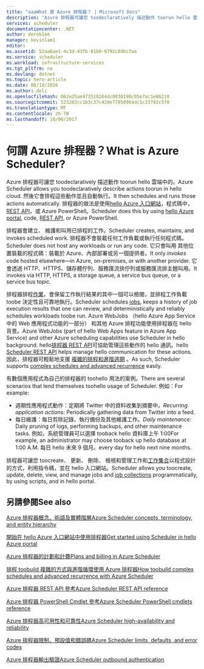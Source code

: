 ```yaml
---
title: "aaaWhat 是 Azure 排程器？ | Microsoft Docs"
description: "Azure 排程器可讓您 toodeclaratively 描述動作 toorun hello 雲端中的。 然後它會排程這些動作並且自動執行。"
services: scheduler
documentationcenter: .NET
author: derek1ee
manager: kevinlam1
editor: 
ms.assetid: 52aa6ae1-4c3d-43fb-81b0-6792c84bcfae
ms.service: scheduler
ms.workload: infrastructure-services
ms.tgt_pltfrm: na
ms.devlang: dotnet
ms.topic: hero-article
ms.date: 08/18/2016
ms.author: deli
ms.openlocfilehash: 062e25ae473510264dc0038198c05e7ac1e86210
ms.sourcegitcommit: 523283cc1b3c37c428e77850964dc1c33742c5f0
ms.translationtype: MT
ms.contentlocale: zh-TW
ms.lasthandoff: 10/06/2017
---
```

# <a name="what-is-azure-scheduler"></a><span data-ttu-id="12a3a-105">何謂 Azure 排程器？</span><span class="sxs-lookup"><span data-stu-id="12a3a-105">What is Azure Scheduler?</span></span>
<span data-ttu-id="12a3a-106">Azure 排程器可讓您 toodeclaratively 描述動作 toorun hello 雲端中的。</span><span class="sxs-lookup"><span data-stu-id="12a3a-106">Azure Scheduler allows you toodeclaratively describe actions toorun in hello cloud.</span></span> <span data-ttu-id="12a3a-107">然後它會排程這些動作並且自動執行。</span><span class="sxs-lookup"><span data-stu-id="12a3a-107">It then schedules and runs those actions automatically.</span></span>  <span data-ttu-id="12a3a-108">排程器的做法是使用[hello Azure 入口網站](scheduler-get-started-portal.md)，程式碼中， [REST API](https://msdn.microsoft.com/library/mt629143.aspx)，或 Azure PowerShell。</span><span class="sxs-lookup"><span data-stu-id="12a3a-108">Scheduler does this by using [hello Azure portal](scheduler-get-started-portal.md), code, [REST API](https://msdn.microsoft.com/library/mt629143.aspx), or Azure PowerShell.</span></span>

<span data-ttu-id="12a3a-109">排程器會建立、 維護和叫用已排程的工作。</span><span class="sxs-lookup"><span data-stu-id="12a3a-109">Scheduler creates, maintains, and invokes scheduled work.</span></span>  <span data-ttu-id="12a3a-110">排程器不會裝載任何工作負載或執行任何程式碼。</span><span class="sxs-lookup"><span data-stu-id="12a3a-110">Scheduler does not host any workloads or run any code.</span></span> <span data-ttu-id="12a3a-111">它只會叫用  其他位置裝載的程式碼：裝載於 Azure、內部部署或另一個提供者。</span><span class="sxs-lookup"><span data-stu-id="12a3a-111">It only *invokes* code hosted elsewhere—in Azure, on-premises, or with another provider.</span></span> <span data-ttu-id="12a3a-112">它會透過 HTTP、HTTPS、儲存體佇列、服務匯流排佇列或服務匯流排主題叫用。</span><span class="sxs-lookup"><span data-stu-id="12a3a-112">It invokes via HTTP, HTTPS, a storage queue, a service bus queue, or a service bus topic.</span></span>

<span data-ttu-id="12a3a-113">排程器排程[作業](scheduler-concepts-terms.md)，會保留工作執行結果的其中一個可以檢閱，並排程工作負載 toobe 決定性且可靠地執行。</span><span class="sxs-lookup"><span data-stu-id="12a3a-113">Scheduler schedules [jobs](scheduler-concepts-terms.md), keeps a history of job execution results that one can review, and deterministically and reliably schedules workloads toobe run.</span></span> <span data-ttu-id="12a3a-114">Azure WebJobs （hello Azure App Service 中的 Web 應用程式功能的一部分） 和其他 Azure 排程功能使用排程器在 hello 背景。</span><span class="sxs-lookup"><span data-stu-id="12a3a-114">Azure WebJobs (part of hello Web Apps feature in Azure App Service) and other Azure scheduling capabilities use Scheduler in hello background.</span></span> <span data-ttu-id="12a3a-115">hello[排程器 REST API](https://msdn.microsoft.com/library/mt629143.aspx)可協助管理這些動作的 hello 通訊。</span><span class="sxs-lookup"><span data-stu-id="12a3a-115">hello [Scheduler REST API](https://msdn.microsoft.com/library/mt629143.aspx) helps manage hello communication for these actions.</span></span> <span data-ttu-id="12a3a-116">因此，排程器可輕鬆地支援 [複雜的排程和進階週期](scheduler-advanced-complexity.md) 。</span><span class="sxs-lookup"><span data-stu-id="12a3a-116">As such, Scheduler supports [complex schedules and advanced recurrence](scheduler-advanced-complexity.md) easily.</span></span>

<span data-ttu-id="12a3a-117">有數個應用程式為自己的排程器的 toohello 用法的案例。</span><span class="sxs-lookup"><span data-stu-id="12a3a-117">There are several scenarios that lend themselves toohello usage of Scheduler.</span></span> <span data-ttu-id="12a3a-118">例如：</span><span class="sxs-lookup"><span data-stu-id="12a3a-118">For example:</span></span>

* <span data-ttu-id="12a3a-119">週期性應用程式動作：定期將 Twitter 中的資料收集到摘要中。</span><span class="sxs-lookup"><span data-stu-id="12a3a-119">*Recurring application actions:* Periodically gathering data from Twitter into a feed.</span></span>
* <span data-ttu-id="12a3a-120">每日維護：每日剪除記錄、執行備份及其他維護工作。</span><span class="sxs-lookup"><span data-stu-id="12a3a-120">*Daily maintenance:* Daily pruning of logs, performing backups, and other maintenance tasks.</span></span> <span data-ttu-id="12a3a-121">例如，系統管理員可以選擇 tooback hello 資料庫上午 1:00</span><span class="sxs-lookup"><span data-stu-id="12a3a-121">For example, an administrator may choose tooback up hello database at 1:00 A.M.</span></span> <span data-ttu-id="12a3a-122">每日 hello 未來 9 個月。</span><span class="sxs-lookup"><span data-stu-id="12a3a-122">every day for hello next nine months.</span></span>

<span data-ttu-id="12a3a-123">排程器可讓您 toocreate、 更新、 刪除、 檢視和管理工作和[工作集合](scheduler-concepts-terms.md)以程式設計的方式，利用指令碼，並在 hello 入口網站。</span><span class="sxs-lookup"><span data-stu-id="12a3a-123">Scheduler allows you toocreate, update, delete, view, and manage jobs and [job collections](scheduler-concepts-terms.md) programmatically, by using scripts, and in hello portal.</span></span>

## <a name="see-also"></a><span data-ttu-id="12a3a-124">另請參閱</span><span class="sxs-lookup"><span data-stu-id="12a3a-124">See also</span></span>
 [<span data-ttu-id="12a3a-125">Azure 排程器概念、術語及實體階層</span><span class="sxs-lookup"><span data-stu-id="12a3a-125">Azure Scheduler concepts, terminology, and entity hierarchy</span></span>](scheduler-concepts-terms.md)

 [<span data-ttu-id="12a3a-126">開始在 hello Azure 入口網站中使用排程器</span><span class="sxs-lookup"><span data-stu-id="12a3a-126">Get started using Scheduler in hello Azure portal</span></span>](scheduler-get-started-portal.md)

 [<span data-ttu-id="12a3a-127">Azure 排程器的計劃和計費</span><span class="sxs-lookup"><span data-stu-id="12a3a-127">Plans and billing in Azure Scheduler</span></span>](scheduler-plans-billing.md)

 [<span data-ttu-id="12a3a-128">排程 toobuild 複雜的方式與進階循環使用 Azure 排程器</span><span class="sxs-lookup"><span data-stu-id="12a3a-128">How toobuild complex schedules and advanced recurrence with Azure Scheduler</span></span>](scheduler-advanced-complexity.md)

 [<span data-ttu-id="12a3a-129">Azure 排程器 REST API 參考</span><span class="sxs-lookup"><span data-stu-id="12a3a-129">Azure Scheduler REST API reference</span></span>](https://msdn.microsoft.com/library/mt629143)

 [<span data-ttu-id="12a3a-130">Azure 排程器 PowerShell Cmdlet 參考</span><span class="sxs-lookup"><span data-stu-id="12a3a-130">Azure Scheduler PowerShell cmdlets reference</span></span>](scheduler-powershell-reference.md)

 [<span data-ttu-id="12a3a-131">Azure 排程器高可用性和可靠性</span><span class="sxs-lookup"><span data-stu-id="12a3a-131">Azure Scheduler high-availability and reliability</span></span>](scheduler-high-availability-reliability.md)

 [<span data-ttu-id="12a3a-132">Azure 排程器限制、預設值和錯誤碼</span><span class="sxs-lookup"><span data-stu-id="12a3a-132">Azure Scheduler limits, defaults, and error codes</span></span>](scheduler-limits-defaults-errors.md)

 [<span data-ttu-id="12a3a-133">Azure 排程器輸出驗證</span><span class="sxs-lookup"><span data-stu-id="12a3a-133">Azure Scheduler outbound authentication</span></span>](scheduler-outbound-authentication.md)

